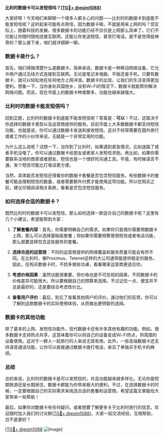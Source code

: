 **比利时数据卡可以发短信吗？[[TG💪+ @esim1088](https://t.me/s/esim1088)]**

大家好呀！今天咱们来聊聊一个很多人都关心的问题——比利时的数据卡到底能不能发短信呢？这听起来可能有点奇怪，因为数据卡嘛，不就是用来上网的吗？但实际上，随着科技的发展，很多数据卡的功能已经不仅仅是上网那么简单了。它们不仅能让你随时随地连接互联网，还能让你发送短信，甚至打电话。是不是觉得挺神奇的？那么接下来，咱们就详细聊一聊。

### 数据卡是什么？

首先，咱们得搞清楚什么是数据卡。简单来说，数据卡是一种移动网络设备，它允许用户通过无线方式连接到互联网。无论是笔记本电脑、平板还是手机，只要有数据卡，就可以轻松地在任何地方上网冲浪。数据卡的出现，让我们的生活变得更加便利。想象一下，当你身处异国他乡，没有Wi-Fi的情况下，数据卡就能帮你解决网络问题。而且，现在市面上的数据卡种类繁多，功能也越来越强大。

### 比利时的数据卡能发短信吗？

回到正题，比利时的数据卡到底能不能发短信呢？答案是：**可以**！不过，这取决于你选择的数据卡类型以及运营商提供的服务。目前市面上大多数数据卡都支持短信功能，也就是说，你可以通过数据卡发送和接收短信。这对于经常需要在国外旅行或者工作的小伙伴来说，无疑是一个非常实用的功能。

为什么这么说呢？试想一下，当你到了比利时，如果遇到紧急情况，比如迷路了或者手机没电了，你可以通过数据卡给朋友或者家人发短信求助。再比如，如果你需要联系当地的商家或者朋友，短信也是一个很好的沟通工具。毕竟，有时候语言不通，发个短信可能比打电话更方便。

当然，具体能否发短信还得看你的数据卡套餐是否包含短信服务。有些数据卡的套餐可能会限制短信的数量，或者需要额外付费才能使用这项功能。所以在购买之前，建议仔细阅读相关条款，看看是否包含短信服务。

### 如何选择合适的数据卡？

既然比利时的数据卡可以发短信，那么如何选择一款适合自己的数据卡呢？这里有几个小建议，希望能帮到大家：

1. **了解套餐内容**：首先，你需要明确自己的需求。如果你只是偶尔需要用数据卡上网，那么可以选择基础版套餐；但如果你需要频繁使用短信或者电话功能，那么就要选择包含这些服务的套餐。

2. **选择合适的运营商**：不同的运营商提供的网络覆盖和服务质量可能会有所不同。在比利时，像Proximus、Telenet这样的大公司通常能提供稳定的服务。因此，在购买数据卡时，不妨多做些功课，看看哪家运营商更适合你。

3. **考虑价格因素**：虽然功能很重要，但价格也是不可忽视的因素。不同数据卡的价格差异可能很大，所以要根据自己的预算来选择。不过记住一点，便宜并不总是最好的，还是要综合考虑性价比。

4. **查看用户评价**：最后，别忘了查看其他用户的评价。通过他们的反馈，你可以了解到这款数据卡的实际使用体验，从而做出更明智的选择。

### 数据卡的其他功能

除了基本的上网、发短信功能外，现代数据卡还有许多其他有趣的功能。例如，很多数据卡支持热点共享，这意味着你可以将自己的设备变成Wi-Fi热点，供周围的设备使用。这对于一群人一起旅行的人来说尤其有用。此外，一些高端数据卡还支持语音通话功能，让你可以直接通过数据卡拨打电话，省去了单独买手机卡的麻烦。

### 总结

总的来说，比利时的数据卡是可以发短信的，并且功能越来越多样化。无论你是短期旅游还是长期居住，数据卡都能为你带来极大的便利。不过，在选择数据卡的时候，一定要根据自己的实际需求来挑选合适的套餐和运营商。希望这篇文章能给大家带来一些帮助！

最后，如果你对数据卡有任何疑问，或者想要了解更多关于比利时旅行的信息，欢迎随时加入我们的讨论群[[TG💪+ @esim1088](https://t.me/s/esim1088)]。大家一起交流经验，互相帮助，岂不是更好？

[[TG💪+ @esim1088](https://t.me/s/esim1088) ![Image](https://i.postimg.cc/4NQfJmqS/Snipaste-2025-05-13-00-14-12.png)]